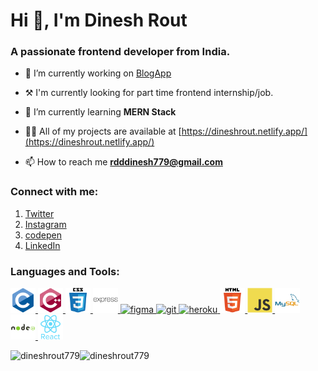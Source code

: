<h1>Hi 👋, I'm Dinesh Rout</h1>
<h3>A passionate frontend developer from India.</h3>

- 🔭 I’m currently working on [BlogApp](https://github.com/DineshRout779/BlogApp)

- ⚒ I'm currently looking for part time frontend internship/job.

- 🌱 I’m currently learning **MERN Stack**

- 👨‍💻 All of my projects are available at [https://dineshrout.netlify.app/](https://dineshrout.netlify.app/)

- 📫 How to reach me **rdddinesh779@gmail.com**

<h3 align="left">Connect with me:</h3>

1. [Twitter](https://twitter.com/DineshRout779)
2. [Instagram](https://www.instagram.com/dinesh_rout_/)
3. [codepen](https://codepen.io/your-work)
4. [LinkedIn](https://www.linkedin.com/in/dinesh-rout-a36306179/)


<h3 align="left">Languages and Tools:</h3>
<p align="left"> <a href="https://www.cprogramming.com/" target="_blank"> <img src="https://raw.githubusercontent.com/devicons/devicon/master/icons/c/c-original.svg" alt="c" width="40" height="40"/> </a> <a href="https://www.w3schools.com/cpp/" target="_blank"> <img src="https://raw.githubusercontent.com/devicons/devicon/master/icons/cplusplus/cplusplus-original.svg" alt="cplusplus" width="40" height="40"/> </a> <a href="https://www.w3schools.com/css/" target="_blank"> <img src="https://raw.githubusercontent.com/devicons/devicon/master/icons/css3/css3-original-wordmark.svg" alt="css3" width="40" height="40"/> </a> <a href="https://expressjs.com" target="_blank"> <img src="https://raw.githubusercontent.com/devicons/devicon/master/icons/express/express-original-wordmark.svg" alt="express" width="40" height="40"/> </a> <a href="https://www.figma.com/" target="_blank"> <img src="https://www.vectorlogo.zone/logos/figma/figma-icon.svg" alt="figma" width="40" height="40"/> </a> <a href="https://git-scm.com/" target="_blank"> <img src="https://www.vectorlogo.zone/logos/git-scm/git-scm-icon.svg" alt="git" width="40" height="40"/> </a> <a href="https://heroku.com" target="_blank"> <img src="https://www.vectorlogo.zone/logos/heroku/heroku-icon.svg" alt="heroku" width="40" height="40"/> </a> <a href="https://www.w3.org/html/" target="_blank"> <img src="https://raw.githubusercontent.com/devicons/devicon/master/icons/html5/html5-original-wordmark.svg" alt="html5" width="40" height="40"/> </a> <a href="https://developer.mozilla.org/en-US/docs/Web/JavaScript" target="_blank"> <img src="https://raw.githubusercontent.com/devicons/devicon/master/icons/javascript/javascript-original.svg" alt="javascript" width="40" height="40"/> </a> <a href="https://www.mysql.com/" target="_blank"> <img src="https://raw.githubusercontent.com/devicons/devicon/master/icons/mysql/mysql-original-wordmark.svg" alt="mysql" width="40" height="40"/> </a> <a href="https://nodejs.org" target="_blank"> <img src="https://raw.githubusercontent.com/devicons/devicon/master/icons/nodejs/nodejs-original-wordmark.svg" alt="nodejs" width="40" height="40"/> </a> <a href="https://reactjs.org/" target="_blank"> <img src="https://raw.githubusercontent.com/devicons/devicon/master/icons/react/react-original-wordmark.svg" alt="react" width="40" height="40"/> </a> </p>

<p><img align="left" src="https://github-readme-stats.vercel.app/api/top-langs?username=dineshrout779&show_icons=true&locale=en&layout=compact" alt="dineshrout779" /></p>

<p>&nbsp;<img align="left" src="https://github-readme-stats.vercel.app/api?username=dineshrout779&show_icons=true&locale=en" alt="dineshrout779" /></p>
